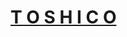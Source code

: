 <!--
![An old rock in the desert](https://toshico.xyz/img/png/Rayo4.webp "San Juan Mountains")
-->
# [T O S H I C O](https://www.toshico.xyz/)







